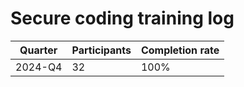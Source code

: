 # Secure coding training log

| Quarter | Participants | Completion rate |
| --- | --- | --- |
| 2024-Q4 | 32 | 100% |
